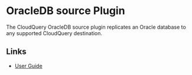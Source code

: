 # OracleDB source Plugin

The CloudQuery OracleDB source plugin replicates an Oracle database to any supported CloudQuery destination.

## Links

- [User Guide](https://www.cloudquery.io/docs/plugins/sources/oracledb/overview)
